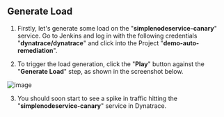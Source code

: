 ## Generate Load

1. Firstly, let's generate some load on the "**simplenodeservice-canary**" service.
 Go to Jenkins and log in with the following credentials "**dynatrace/dynatrace**" and click into the Project "**demo-auto-remediation**".

2. To trigger the load generation, click the "**Play**" button against the "**Generate Load**" step, as shown in the screenshot below.

![image](https://user-images.githubusercontent.com/54576043/211160215-9e9487ea-219d-4343-8ae0-a46f45e8a79e.png)

3. You should soon start to see a spike in traffic hitting the "**simplenodeservice-canary**" service in Dynatrace.

